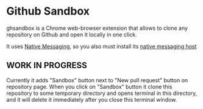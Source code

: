 
# Github Sandbox

ghsandbox is a Chrome web-browser extension that allows to clone any repository
on Github and open it locally in one click.

It uses [Native Messaging](https://developer.chrome.com/extensions/nativeMessaging),
so you also must install its [native messaging host](https://github.com/josephbuchma/ghsandbox-go)

## WORK IN PROGRESS

Currently it adds "Sandbox" button next to "New pull request" button on
repository page. When you click on "Sandbox" button it clone this repository to some
temporary directory and opens terminal in this directory, and it will delete it
immediately after you close this terminal window.

